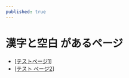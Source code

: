 ```yaml
---
published: true
---
```


# 漢字と空白 があるページ

- [[テストページ1]]
- [[テスト ページ2]]

[//begin]: # "Autogenerated link references for markdown compatibility"
[テストページ1]: テストページ1 "テストページ1"
[テスト ページ2]: <テスト ページ2> "テスト ページ2"
[//end]: # "Autogenerated link references"